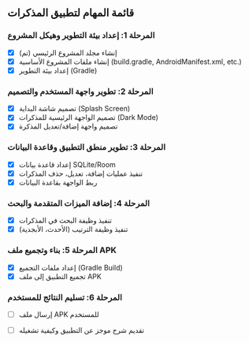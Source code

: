 ## قائمة المهام لتطبيق المذكرات

### المرحلة 1: إعداد بيئة التطوير وهيكل المشروع
- [x] إنشاء مجلد المشروع الرئيسي (تم)
- [x] إنشاء ملفات المشروع الأساسية (build.gradle, AndroidManifest.xml, etc.)
- [x] إعداد بيئة التطوير (Gradle)

### المرحلة 2: تطوير واجهة المستخدم والتصميم
- [x] تصميم شاشة البداية (Splash Screen)
- [x] تصميم الواجهة الرئيسية للمذكرات (Dark Mode)
- [x] تصميم واجهة إضافة/تعديل المذكرة

### المرحلة 3: تطوير منطق التطبيق وقاعدة البيانات
- [x] إعداد قاعدة بيانات SQLite/Room
- [x] تنفيذ عمليات إضافة، تعديل، حذف المذكرات
- [x] ربط الواجهة بقاعدة البيانات

### المرحلة 4: إضافة الميزات المتقدمة والبحث
- [x] تنفيذ وظيفة البحث في المذكرات
- [x] تنفيذ وظيفة الترتيب (الأحدث، الأبجدية)

### المرحلة 5: بناء وتجميع ملف APK
- [x] إعداد ملفات التجميع (Gradle Build)
- [x] تجميع التطبيق إلى ملف APK

### المرحلة 6: تسليم النتائج للمستخدم
- [ ] إرسال ملف APK للمستخدم
- [ ] تقديم شرح موجز عن التطبيق وكيفية تشغيله

